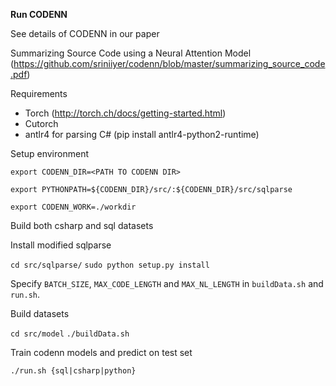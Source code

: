 


**Run CODENN**

See details of CODENN in our paper

Summarizing Source Code using a Neural Attention Model (https://github.com/sriniiyer/codenn/blob/master/summarizing_source_code.pdf)

Requirements

* Torch (http://torch.ch/docs/getting-started.html)
* Cutorch
* antlr4 for parsing C# (pip install antlr4-python2-runtime)

Setup environment


`export CODENN_DIR=<PATH TO CODENN DIR>`

`export PYTHONPATH=${CODENN_DIR}/src/:${CODENN_DIR}/src/sqlparse`

`export CODENN_WORK=./workdir`

Build both csharp and sql datasets

Install modified sqlparse

`cd src/sqlparse/`
`sudo python setup.py install`

Specify `BATCH_SIZE`, `MAX_CODE_LENGTH` and `MAX_NL_LENGTH` in `buildData.sh` and `run.sh`.

Build datasets

`cd src/model`
`./buildData.sh`

Train codenn models and predict on test set

`./run.sh {sql|csharp|python}`
